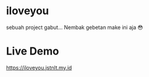 # iloveyou
sebuah project gabut... Nembak gebetan make ini aja 😳

# Live Demo
https://iloveyou.jstnlt.my.id
